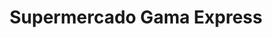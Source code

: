 ---
title: "Supermercado Gama Express"
url: /caracas/supermercado-gama-express-calle-5-de-la-urbina/
shop: supermercado
---